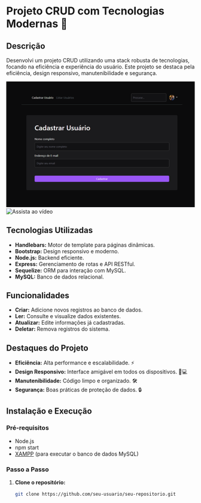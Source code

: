 # Projeto CRUD com Tecnologias Modernas 🚀

## Descrição
Desenvolvi um projeto CRUD utilizando uma stack robusta de tecnologias, focando na eficiência e experiência do usuário. Este projeto se destaca pela eficiência, design responsivo, manutenibilidade e segurança.

<img src="./public/img/foto.png" alt="Projeto CRUD" width="800">
<img src="./public/img/video.gif" alt="Assista ao vídeo" width="800">

## Tecnologias Utilizadas
- **Handlebars:** Motor de template para páginas dinâmicas.
- **Bootstrap:** Design responsivo e moderno.
- **Node.js:** Backend eficiente.
- **Express:** Gerenciamento de rotas e API RESTful.
- **Sequelize:** ORM para interação com MySQL.
- **MySQL:** Banco de dados relacional.

## Funcionalidades
- **Criar:** Adicione novos registros ao banco de dados.
- **Ler:** Consulte e visualize dados existentes.
- **Atualizar:** Edite informações já cadastradas.
- **Deletar:** Remova registros do sistema.

## Destaques do Projeto
- **Eficiência:** Alta performance e escalabilidade. ⚡
- **Design Responsivo:** Interface amigável em todos os dispositivos. 📱💻
- **Manutenibilidade:** Código limpo e organizado. 🛠️
- **Segurança:** Boas práticas de proteção de dados. 🔒

## Instalação e Execução

### Pré-requisitos
- Node.js
- npm start
- [XAMPP](https://www.apachefriends.org/index.html) (para executar o banco de dados MySQL)

### Passo a Passo

1. **Clone o repositório:**
   ```bash
   git clone https://github.com/seu-usuario/seu-repositorio.git
